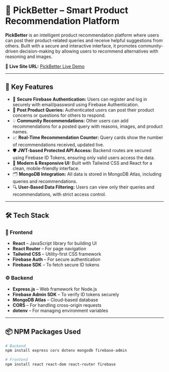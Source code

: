 # 🎯 PickBetter – Smart Product Recommendation Platform

**PickBetter** is an intelligent product recommendation platform where users can post their product-related queries and receive helpful suggestions from others. Built with a secure and interactive interface, it promotes community-driven decision-making by allowing users to recommend alternatives with reasoning and images.

🔗 **Live Site URL:** [PickBetter Live Demo](https://marziul-pickbetter.web.app/)  


---

## 🚀 Key Features

- 🔐 **Secure Firebase Authentication:** Users can register and log in securely with email/password using Firebase Authentication.
- 💬 **Post Product Queries:** Authenticated users can post their product concerns or questions for others to respond.
- 💡 **Community Recommendations:** Other users can add recommendations for a posted query with reasons, images, and product names.
- 📈 **Real-Time Recommendation Counter:** Query cards show the number of recommendations received, updated live.
- 🛡️ **JWT-based Protected API Access:** Backend routes are secured using Firebase ID Tokens, ensuring only valid users access the data.
- 🎨 **Modern & Responsive UI:** Built with Tailwind CSS and React for a clean, mobile-friendly interface.
- 🗂️ **MongoDB Integration:** All data is stored in MongoDB Atlas, including queries and recommendations.
- 🔍 **User-Based Data Filtering:** Users can view only their queries and recommendations, with strict access control.

---

## 🛠 Tech Stack

### 🔧 Frontend
- **React** – JavaScript library for building UI
- **React Router** – For page navigation
- **Tailwind CSS** – Utility-first CSS framework
- **Firebase Auth** – For secure authentication
- **Firebase SDK** – To fetch secure ID tokens

### ⚙️ Backend
- **Express.js** – Web framework for Node.js
- **Firebase Admin SDK** – To verify ID tokens securely
- **MongoDB Atlas** – Cloud-based database
- **CORS** – For handling cross-origin requests
- **dotenv** – For managing environment variables

---

## 📦 NPM Packages Used

```bash
# Backend
npm install express cors dotenv mongodb firebase-admin

# Frontend
npm install react react-dom react-router firebase
